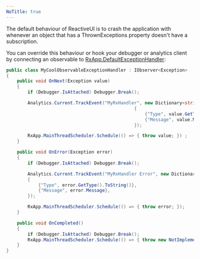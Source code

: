 ```yaml
---
NoTitle: true
---
```

The default behaviour of ReactiveUI is to crash the application with whenever an object that has a ThrownExceptions property doesn't have a subscription. 

You can override this behaviour or hook your debugger or analytics client by connecting an observable to [RxApp.DefaultExceptionHandler](~/api/reactiveui/rxapp/ce529741):

```csharp
public class MyCoolObservableExceptionHandler : IObserver<Exception>
{
    public void OnNext(Exception value)
    {
        if (Debugger.IsAttached) Debugger.Break();

        Analytics.Current.TrackEvent("MyRxHandler", new Dictionary<string, string>()
                                                {
                                                    {"Type", value.GetType().ToString()},
                                                    {"Message", value.Message},
                                                });

        RxApp.MainThreadScheduler.Schedule(() => { throw value; }) ;
    }

    public void OnError(Exception error)
    {
        if (Debugger.IsAttached) Debugger.Break();

        Analytics.Current.TrackEvent("MyRxHandler Error", new Dictionary<string, string>()
        {
            {"Type", error.GetType().ToString()},
            {"Message", error.Message},
        });

        RxApp.MainThreadScheduler.Schedule(() => { throw error; });
    }

    public void OnCompleted()
    {
        if (Debugger.IsAttached) Debugger.Break();
        RxApp.MainThreadScheduler.Schedule(() => { throw new NotImplementedException(); });
    }
}
```
